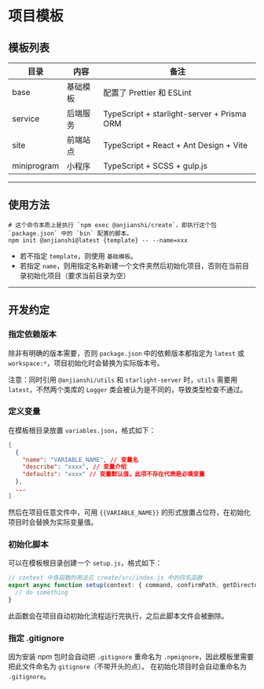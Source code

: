 # 项目模板

## 模板列表

| 目录        | 内容     | 备注                                       |
| ----------- | -------- | ------------------------------------------ |
| base        | 基础模板 | 配置了 Prettier 和 ESLint                  |
| service     | 后端服务 | TypeScript + starlight-server + Prisma ORM |
| site        | 前端站点 | TypeScript + React + Ant Design + Vite     |
| miniprogram | 小程序   | TypeScript + SCSS + gulp.js                |

---

## 使用方法

```shell
# 这个命令本质上是执行 `npm exec @anjianshi/create`，即执行这个包 `package.json` 中的 `bin` 配置的脚本。
npm init @anjianshi@latest {template} -- --name=xxx
```

- 若不指定 `template`，则使用 `基础模板`。
- 若指定 `name`，则用指定名称新建一个文件夹然后初始化项目，否则在当前目录初始化项目（要求当前目录为空）

---

## 开发约定

### 指定依赖版本

除非有明确的版本需要，否则 `package.json` 中的依赖版本都指定为 `latest` 或 `workspace:*`，项目初始化时会替换为实际版本号。

注意：同时引用 `@anjianshi/utils` 和 `starlight-server` 时，`utils` 需要用 `latest`，不然两个类库的 `Logger` 类会被认为是不同的，导致类型检查不通过。

### 定义变量

在模板根目录放置 `variables.json`，格式如下：

```json
[
  {
    "name": "VARIABLE_NAME", // 变量名
    "describe": "xxxx", // 变量介绍
    "defaults": "xxxx" // 变量默认值，此项不存在代表是必填变量
  },
  ...
]
```

然后在项目任意文件中，可用 `{{VARIABLE_NAME}}` 的形式放置占位符，在初始化项目时会替换为实际变量值。

### 初始化脚本

可以在模板根目录创建一个 `setup.js`，格式如下：

```js
// context 中各函数的用法见 create/src/index.js 中的同名函数
export async function setup(context: { command, confirmPath, getDirectoryPath }) {
  // do something
}
```

此函数会在项目自动初始化流程运行完执行，之后此脚本文件会被删除。

### 指定 .gitignore

因为安装 npm 包时会自动把 `.gitignore` 重命名为 `.npmignore`，因此模板里需要把此文件命名为 `gitignore`（不带开头的点）。
在初始化项目时会自动重命名为 `.gitignore`。
